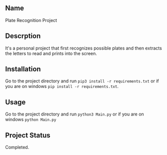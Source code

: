 ## Name
Plate Recognition Project

## Descrption
It's a personal project that first recognizes possible plates and then extracts the letters to read and prints into the screen.

## Installation
Go to the project directory and run ```pip3 install -r requirements.txt``` or if you are on windows ```pip install -r requirements.txt```.

## Usage
Go to the project directory and run ```python3 Main.py``` or if you are on windows ```python Main.py```

## Project Status
Completed.
